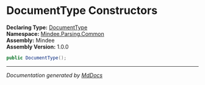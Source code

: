 ﻿<!--  
  <auto-generated>   
    The contents of this file were generated by a tool.  
    Changes to this file may be list if the file is regenerated  
  </auto-generated>   
-->

# DocumentType Constructors

**Declaring Type:** [DocumentType](../index.md)  
**Namespace:** [Mindee.Parsing.Common](../../index.md)  
**Assembly:** Mindee  
**Assembly Version:** 1.0.0

```csharp
public DocumentType();
```
___

*Documentation generated by [MdDocs](https://github.com/ap0llo/mddocs)*
